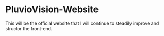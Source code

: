 # PluvioVision-Website

This will be the official website that I will continue to steadily improve and structor the front-end.
